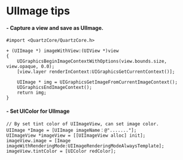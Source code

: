 # UIImage tips


 #### - **Capture a view and save as UIImage.**

```
#import <QuartzCore/QuartzCore.h>

+ (UIImage *) imageWithView:(UIView *)view
{
    UIGraphicsBeginImageContextWithOptions(view.bounds.size, view.opaque, 0.0);
    [view.layer renderInContext:UIGraphicsGetCurrentContext()];

    UIImage * img = UIGraphicsGetImageFromCurrentImageContext();
    UIGraphicsEndImageContext();
    return img;
}
```

#### - **Set UIColor for UIImage**

```
// By set tint color of UIImageView, can set image color. 
UIImage *Image = [UIImage imageName：@"......."];
UIImageView *imageView = [[UIImageView alloc] init];
imageView.image = [Image imageWithRenderingMode:UIImageRenderingModeAlwaysTemplate];    
imageView.tintColor = [UIColor redColor];

```